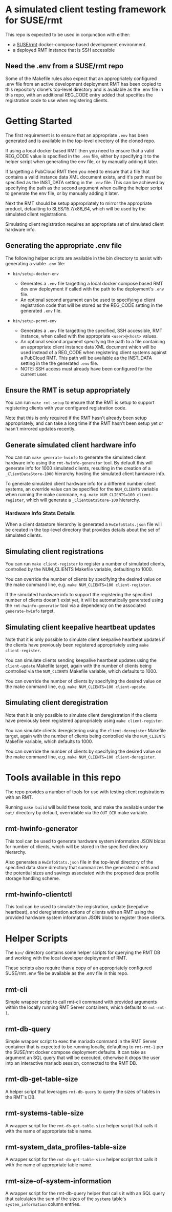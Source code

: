 # A simulated client testing framework for SUSE/rmt

This repo is expected to be used in conjunction with either:
* a [SUSE/rmt](github.com/SUSE/rmt) docker-compose based development
environment.
* a deployed RMT instance that is SSH accessible

## Need the .env from a SUSE/rmt repo

Some of the Makefile rules also expect that an appropriately configured
.env file from an active development deployment RMT has been copied to
this repository clone's top-level directory and is available as the
.env file in this repo, with an additional REG_CODE entry added that
specifies the registration code to use when registering clients.

# Getting Started

The first requirement is to ensure that an appropriate `.env` has been
generated and is available in the top-level directory of the cloned repo.

If using a local docker based RMT then you need to ensure that a valid
REG_CODE value is specified in the `.env` file, either by specifying it
to the helper script when generating the env file, or by manually adding
it later.

If targetting a PubCloud RMT then you need to ensure that a file that
contains a valid instance data XML document exists, and it's path must
be specified as the INST_DATA setting in the `.env` file. This can be
achieved by specifying the path as the second argument when calling the
helper script to generate the env file, or by manually adding it later.

Next the RMT should be setup appropriately to mirror the appropriate
product, defaulting to SLES/15.7/x86_64, which will be used by the
simulated client registrations.

Simulating client registration requires an appropriate set of simulated
client hardware info.

## Generating the appropriate .env file

The following helper scripts are available in the bin directory to
assist with generating a viable `.env` file:

* `bin/setup-docker-env`
  - Generates a `.env` file targetting a local docker compose based RMT
    dev env deployment if called with the path to the deployment's
    `.env` file.
  - An optional second argument can be used to specifying a client
    registration code that will be stored as the REG_CODE setting in
    the generated `.env` file.

* `bin/setup-pcrmt-env`
  - Generates a `.env` file targetting the specified, SSH accessible,
    RMT instance, when called with the appropriate `<user>@<host>` values.
  - An optional second argument specifying the path to a file containing
    an appropriate client instance data XML document which will be used
    instead of a REG_CODE when registering client systems against a
    PubCloud RMT. This path will be available as the INST_DATA setting
    in the the generated `.env` file.
  - NOTE: SSH access must already have been configured for the current
    user.

## Ensure the RMT is setup appropriately

You can run `make rmt-setup` to ensure that the RMT is setup to support
registering clients with your configured registration code.

Note that this is only required if the RMT hasn't already been setup
appropriately, and can take a long time if the RMT hasn't been setup
yet or hasn't mirrored updates recently.

## Generate simulated client hardware info

You can run `make generate-hwinfo` to generate the simulated client
hardware info using the `rmt-hwinfo-generator` tool. By default this
will generate info for 1000 simulated clients, resulting in the creation
of a `_ClientDataStore-1000` hierarchy hosting the simulated client
hardware info.

To generate simulated client hardware info for a different number client
systems, an override value can be specified for the `NUM_CLIENTS` variable
when running the make commane, e.g. `make NUM_CLIENTS=100 client-register`,
which will generate a `_ClientDataStore-100` hierarchy.

### Hardware Info Stats Details

When a client datastore hierarchy is generated a `HwInfoStats.json` file
will be created in the top-level directory that provides details about
the set of simulated clients.

## Simulating client registrations

You can run `make client-register` to register a number of simulated
clients, controlled by the NUM_CLIENTS Makefile variable, defaulting
to 1000.

You can override the number of clients by specifying the desired value
on the make command line, e.g. `make NUM_CLIENTS=100 client-register`.

If the simulated hardware info to support the registering the specified
number of clients doesn't exist yet, it will be automatically generated
using the `rmt-hwinfo-generator` tool via a dependency on the associated
`generate-hwinfo` target.

## Simulating client keepalive heartbeat updates

Note that it is only possible to simulate client keepalive heartbeat
updates if the clients have previously been registered appropriately
using `make client-register`.

You can simulate clients sending keepalive heartbeat updates using 
the `client-update` Makefile target, again with the number of clients
being controlled via the `NUM_CLIENTS` Makefile variable, which
defaults to 1000.

You can override the number of clients by specifying the desired value
on the make command line, e.g. `make NUM_CLIENTS=100 client-update`.

## Simulating client deregistration

Note that it is only possible to simulate client deregistration if
the clients have previously been registered appropriately using
`make client-register`.

You can simulate clients deregistering using the `client-deregister`
Makefile target, again with the number of clients being controlled
via the `NUM_CLIENTS` Makefile variable, which defaults to 1000.

You can override the number of clients by specifying the desired value
on the make command line, e.g. `make NUM_CLIENTS=100 client-deregister`.

# Tools available in this repo

The repo provides a number of tools for use with testing client
registrations with an RMT.

Running `make build` will build these tools, and make the available
under the `out/` directory by default, overridable via the `OUT_DIR`
make variable.

## rmt-hwinfo-generator

This tool can be used to generate hardware system information JSON
blobs for number of clients, which will be stored in the specified
directory hierarchy.

Also generates a `HwInfoStats.json` file in the top-level directory of
the specified data store directory that summarizes the generated clients
and the potential sizes and savings associated with the proposed data
profile storage handling scheme.

## rmt-hwinfo-clientctl

This tool can be used to simulate the registration, update (keepalive
heartbeat), and deregistration actions of clients with an RMT using the
provided hardware system information JSON blobs to register those clients.

# Helper Scripts

The `bin/` directory contains some helper scripts for querying the
RMT DB and working with the local developer deployment of RMT.

These scripts also require than a copy of an appropriately configured
SUSE/rmt .env file be available as the .env file in this repo.

## rmt-cli

Simple wrapper script to call rmt-cli command with provided arguments
within the locally running RMT Server containers, which defaults to
`rmt-rmt-1`.

## rmt-db-query

Simple wrapper script to exec the mariadb command in the RMT Server
container that is expected to be running locally, defaulting to
`rmt-rmt-1` per the SUSE/rmt docker compose deployment defaults.
It can take as argument an SQL query that will be executed, otherwise
it drops the user into an interactive mariadb session, connected to
the RMT DB.

## rmt-db-get-table-size

A helper script that leverages `rmt-db-query` to query the sizes of
tables in the RMT's DB.

## rmt-systems-table-size

A wrapper script for the `rmt-db-get-table-size` helper script that
calls it with the name of appropriate table name.

## rmt-system_data_profiles-table-size

A wrapper script for the `rmt-db-get-table-size` helper script that
calls it with the name of appropriate table name.

## rmt-size-of-system-information

A wrapper script for the rmt-db-query helper that calls it with an
SQL query that calculates the sum of the sizes of the `systems`
table's `system_information` column entries.
